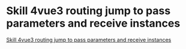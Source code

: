 # Skill 4vue3 routing jump to pass parameters and receive instances
[Skill 4vue3 routing jump to pass parameters and receive instances](https://aiwithcloud.com/2022/09/19/skill_4vue3_routing_jump_to_pass_parameters_and_receive_instances/)